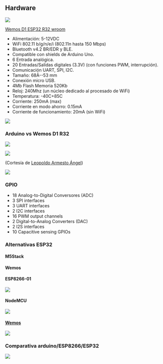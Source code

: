 ## Hardware

![](./images/wemos-d1-esp32-r32-wroom-32-wifi-y-bluetooth.png)

[Wemos D1 ESP32 R32 wroom](https://solectroshop.com/es/modulos-wifi/1755-wemos-d1-esp32-r32-wroom-32-wifi-y-bluetooth.html)


* Alimentación: 5-12VDC
* WiFi 802.11 b/g/n/e/i (802.11n hasta 150 Mbps)
* Bluetooth v4.2 BR/EDR y BLE.
* Compatible con shields de Arduino Uno.
* 6 Entrada analógica.
* 20 Entradas/Salidas digitales (3.3V) (con funciones PWM, interrupción).
* Comunicación UART, SPI, I2C.
* Tamaño: 68Ã--53 mm
* Conexión micro USB.
* 4Mb Flash Memoria 520Kb
* Reloj: 240Mhz (un núcleo dedicado al procesado de WiFi)
* Temperatura: -40C+85C
* Corriente: 250mA (max)
* Corriente en modo ahorro: 0.15mA
* Corriente de funcionamiento: 20mA (sin WiFi) 


![](./images/pinOut-R32-compressor-600x373.png)


### Arduino vs Wemos D1 R32

![](./images/Correspondencia-Arduino-WemosD1R32.png)

![](./images/Pinout-Arduino-WemosD1R32.png)

(Cortesía de [Leopoldo Armesto Ángel](https://www.slideshare.net/LeopoldoArmestongel))



![](./images/ESP32_Pinout_a1_4.png)

### GPIO

* 18 Analog-to-Digital Conversores (ADC)
* 3 SPI interfaces
* 3 UART interfaces
* 2 I2C interfaces
* 16 PWM output channels
* 2 Digital-to-Analog Converters (DAC)
* 2 I2S interfaces
* 10 Capacitive sensing GPIOs


### Alternativas ESP32

#### M5Stack

#### Wemos

#### ESP8266-01

![](./images/esp8266-01.jpeg)

#### NodeMCU

![](./images/MiNodeMCU_pcb.jpg)


#### [Wemos](https://github.com/javacasm/WeMos_ESP8266)

![](./images/Wemos.jpg)

### Comparativa arduino/ESP8266/ESP32

![](./images/Comparativa+ESP32+vs+Arduino.jpeg)

